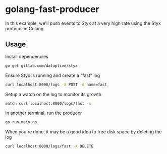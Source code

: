 golang-fast-producer
====================

In this example, we'll push events to Styx at a very high rate using the Styx protocol in Golang.

Usage
-----

Install dependencies

```bash
go get gitlab.com/dataptive/styx
```

Ensure Styx is running and create a "fast" log

```bash
curl localhost:8000/logs -X POST -d name=fast
```

Setup a watch on the log to monitor its growth

```bash
watch curl localhost:8000/logs/fast -s
```

In another terminal, run the producer

```bash
go run main.go
```

When you're done, it may be a good idea to free disk space by deleting the log

```bash
curl localhost:8000/logs/fast -X DELETE
```
